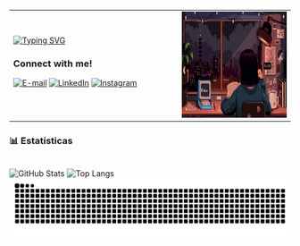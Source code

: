 <table>
  <tr>
    <td align="left" width="60%">
      <a href="https://git.io/typing-svg">
        <img src="https://readme-typing-svg.demolab.com?font=Fira+Code&weight=200&size=22&pause=1000&color=FF00F6&center=false&vCenter=true&random=false&width=400&lines=%E2%8A%B9+Welcome+to+my+profile!+%CB%99%E1%B5%95%CB%99+%E2%8A%B9+" alt="Typing SVG">
      </a>

  <h3>Connect with me!</h3>

  [![E-mail](https://img.shields.io/badge/-Email-000?style=for-the-badge&logo=microsoft-outlook&logoColor=FF00F6)](mailto:joanadarknes2233@gmail.com)
  [![LinkedIn](https://img.shields.io/badge/-LinkedIn-000?style=for-the-badge&logo=linkedin&logoColor=FF00F6)](https://www.linkedin.com/in/joanadarc2233/)
  [![Instagram](https://img.shields.io/badge/-Instagram-000?style=for-the-badge&logo=instagram&logoColor=FF00F6)](https://www.instagram.com/ops_xoana/)
    </td>

  <td align="right" width="90%">
    <img height="190px" src="./study.gif">
  </td>
</tr>
</table>

### 📊 Estatísticas

<div >
<br/>
<img 
  alt="GitHub Stats" 
  height="180em"
  src="https://github-readme-stats.vercel.app/api?username=Joanadarknes&show_icons=true&theme=tokyonight&include_all_commits=true&locale=pt-br"
/>
<img 
  alt="Top Langs" 
  height="180em"
  src="https://github-readme-stats.vercel.app/api/top-langs/?username=Joanadarknes&theme=tokyonight&layout=compact&custom_title=Tecnologias&langs_count=9"
/>

</div>

<div style="text-align: center;" align="center">
<picture>
  <source media="(prefers-color-scheme: dark)" srcset="https://github.com/Joanadarknes/Joanadarknes/blob/output/github-contribution-grid-snake-dark.svg" />
  <source media="(prefers-color-scheme: light)" srcset="https://github.com/Joanadarknes/Joanadarknes/blob/output/github-contribution-grid-snake.svg" />
  <img alt="github contribution grid snake animation" src="https://github.com/Joanadarknes/Joanadarknes/blob/output/github-contribution-grid-snake.svg" />
</picture>
</div>


